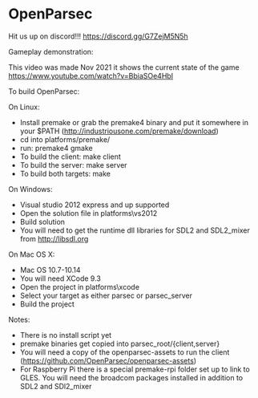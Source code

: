 OpenParsec
==========

Hit us up on discord!!! https://discord.gg/G7ZejM5N5h

Gameplay demonstration:

This video was made Nov 2021 it shows the current state of the game 
https://www.youtube.com/watch?v=BbiaSOe4HbI

To build OpenParsec:

On Linux:
- Install premake or grab the premake4 binary and put it somewhere in your $PATH (http://industriousone.com/premake/download)
- cd into platforms/premake/
- run: premake4 gmake
- To build the client: make client
- To build the server: make server
- To build both targets: make

On Windows:
- Visual studio 2012 express and up supported
- Open the solution file in platforms\vs2012
- Build solution
- You will need to get the runtime dll libraries for SDL2 and SDL2_mixer from http://libsdl.org

On Mac OS X:
- Mac OS 10.7-10.14
- You will need XCode 9.3
- Open the project in platforms\xcode
- Select your target as either parsec or parsec_server
- Build the project

Notes:
- There is no install script yet
- premake binaries get copied into parsec_root/{client,server}
- You will need a copy of the openparsec-assets to run the client (https://github.com/OpenParsec/openparsec-assets)
- For Raspberry Pi there is a special premake-rpi folder set up to link to GLES. You will need the broadcom packages installed in addition to SDL2 and SDl2_mixer
